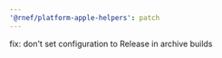 ```yaml
---
'@rnef/platform-apple-helpers': patch
---
```


fix: don't set configuration to Release in archive builds
